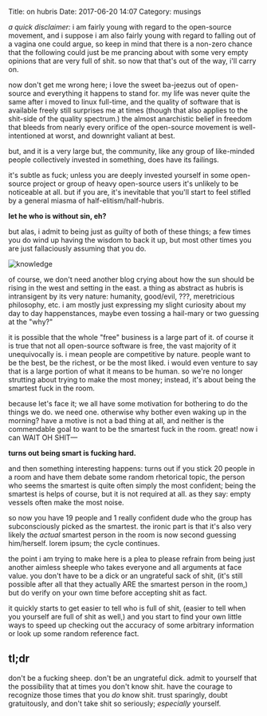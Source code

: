 Title: on hubris
Date: 2017-06-20 14:07
Category: musings

*a quick disclaimer:* i am fairly young with regard to the open-source
movement, and i suppose i am also fairly young with regard to falling
out of a vagina one could argue, so keep in mind that there is a non-zero
chance that the following could just be me prancing about with some very empty
opinions that are very full of shit. so now that that's out of the way, i'll
carry on.

now don't get me wrong here; i love the sweet ba-jeezus out of open-source
and everything it happens to stand for. my life was never quite the same after
i moved to linux full-time, and the quality of software that is available
freely still surprises me at times (though that also applies to the shit-side of
the quality spectrum.) the almost anarchistic belief in freedom that bleeds
from nearly every orifice of the open-source movement is well-intentioned at
worst, and downright valiant at best.

but, and it is a very large but, the community, like any group of like-minded
people collectively invested in something, does have its failings.

it's subtle as fuck; unless you are deeply invested yourself in some open-source
project or group of heavy open-source users it's unlikely to be noticeable at
all. but if you are, it's inevitable that you'll start to feel stifled by a
general miasma of half-elitism/half-hubris.

**let he who is without sin, eh?**

but alas, i admit to being just as guilty of both of these things; a few times
you do wind up having the wisdom to back it up, but most other times you are
just fallaciously assuming that you do.

![knowledge]({filename}/images/knowledge.jpg)

of course, we don't need another blog crying about how the sun should be
rising in the west and setting in the east. a thing as abstract as hubris is
intransigent by its very nature: humanity, good/evil, ???, meretricious
philosophy, etc. i am mostly just expressing my slight curiosity about my
day to day happenstances, maybe even tossing a hail-mary or two
guessing at the "why?"

it is possible that the whole "free" business is a large part of it. of course
it is true that not all open-source software is free, the vast majority of it
unequivocally is. i mean people are competitive by nature. people want to be
the best, be the richest, or be the most liked. i would even venture to say that
is a large portion of what it means to be human. so we're no longer strutting
about trying to make the most money; instead, it's about being the smartest
fuck in the room.

because let's face it; we all have some motivation for bothering to do the
things we do. we need one. otherwise why bother even waking up in the morning?
have a motive is not a bad thing at all, and neither is the commendable goal to
want to be the smartest fuck in the room. great! now i can WAIT OH SHIT—

**turns out being smart is fucking hard.**

and then something interesting happens: turns out if you stick 20 people in a
room and have them debate some random rhetorical topic, the person who seems
the smartest is quite often simply the most confident; being the smartest is
helps of course, but it is not required at all. as they say: empty vessels
often make the most noise.

so now you have 19 people and 1 really confident dude who the group has
subconsciously picked as the smartest. the ironic part is that it's also
very likely the *actual* smartest person in the room is now second guessing
him/herself. lorem ipsum; the cycle continues.

the point i am trying to make here is a plea to please refrain from being just
another aimless sheeple who takes everyone and all arguments at face value.
you don't have to be a dick or an ungrateful sack of shit, (it's still possible
after all that they actually ARE the smartest person in the room,) but do
verify on your own time before accepting shit as fact.

it quickly starts to get easier to tell who is full of shit, (easier to tell
when you yourself are full of shit as well,) and you start to find your own
little ways to speed up checking out the accuracy of some arbitrary information
or look up some random reference fact.

## tl;dr

don't be a fucking sheep. don't be an ungrateful dick. admit to yourself that
the possibility that at times you don't know shit. have the courage to recognize
those times that you *do* know shit. trust sparingly, doubt gratuitously,
and don't take shit so seriously; *especially* yourself.
